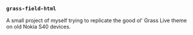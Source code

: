 ### `grass-field-html`
A small project of myself trying to replicate the good ol' Grass Live theme on old Nokia S40 devices.

